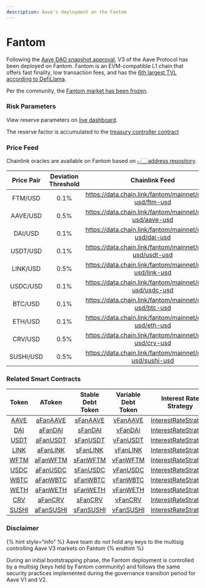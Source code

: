 ```yaml
---
description: Aave's deployment on the Fantom
---
```


# Fantom

Following the [Aave DAO snapshot approval](https://snapshot.org/#/aave.eth/proposal/0x4a8ff1d3876390cde6b43fc93c0135de67fb6aa68a23e8eefeb770fe95735932), V3 of the Aave Protocol has been deployed on Fantom. Fantom is an EVM-compatible L1 chain that offers fast finality, low transaction fees, and has the [6th largest TVL according to DefiLlama](https://defillama.com/chains).

Per the community, the [Fantom market has been frozen](https://snapshot.org/#/aave.eth/proposal/0xeefcd76e523391a14cfd0a79b531ea0a3faf0eb4a058e255fac13a2d224cc647). 

### Risk Parameters

View reserve parameters on [live dashboard](https://config.fyi).

The reserve factor is accumulated to the [treasury controller contract](https://ftmscan.com/address/0xc0F0cFBbd0382BcE3B93234E4BFb31b2aaBE36aD)

### Price Feed

Chainlink oracles are available on Fantom based on [👉🏻 address repository](https://docs.chain.link/docs/fantom-price-feeds/).

| Price Pair | Deviation Threshold | Chainlink Feed |
| :--------: | :-----------------: | :------------: |
|  FTM/USD   |      0.1%           | https://data.chain.link/fantom/mainnet/crypto-usd/ftm-usd |
|  AAVE/USD  |      0.5%           | https://data.chain.link/fantom/mainnet/crypto-usd/aave-usd |
|  DAI/USD   |      0.1%           | https://data.chain.link/fantom/mainnet/crypto-usd/dai-usd |
|  USDT/USD  |      0.1%           | https://data.chain.link/fantom/mainnet/crypto-usd/usdt-usd |
|  LINK/USD  |      0.5%           | https://data.chain.link/fantom/mainnet/crypto-usd/link-usd |
|  USDC/USD  |      0.1%           | https://data.chain.link/fantom/mainnet/crypto-usd/usdc-usd |
|  BTC/USD   |      0.1%           | https://data.chain.link/fantom/mainnet/crypto-usd/btc-usd |
|  ETH/USD   |      0.1%           | https://data.chain.link/fantom/mainnet/crypto-usd/eth-usd |
|  CRV/USD   |      0.5%           | https://data.chain.link/fantom/mainnet/crypto-usd/crv-usd |
|  SUSHI/USD |      0.5%           | https://data.chain.link/fantom/mainnet/crypto-usd/sushi-usd |

### Related Smart Contracts

| Token   | AToken | Stable Debt Token  | Variable Debt Token  | Interest Rate Strategy |
| :-----: | :----: | :----------------: | :------------------: | :--------------------: |
| [AAVE](https://ftmscan.com/address/0x6a07a792ab2965c72a5b8088d3a069a7ac3a993b) | [aFanAAVE](https://ftmscan.com/address/0xf329e36C7bF6E5E86ce2150875a84Ce77f477375) | [sFanAAVE](https://ftmscan.com/address/0xfAeF6A702D15428E588d4C0614AEFb4348D83D48) | [vFanAAVE](https://ftmscan.com/address/0xE80761Ea617F66F96274eA5e8c37f03960ecC679) | [InterestRateStrategy](https://ftmscan.com/address/0x4aa694e6c06d6162d95be98a2df6a521d5a7b521#code) |
| [DAI](https://ftmscan.com/address/0x8D11eC38a3EB5E956B052f67Da8Bdc9bef8Abf3E) | [aFanDAI](https://ftmscan.com/address/0x82E64f49Ed5EC1bC6e43DAD4FC8Af9bb3A2312EE) | [sFanDAI](https://ftmscan.com/address/0xd94112B5B62d53C9402e7A60289c6810dEF1dC9B) | [vFanDAI](https://ftmscan.com/address/0x8619d80FB0141ba7F184CbF22fd724116D9f7ffC)| [InterestRateStrategy](https://ftmscan.com/address/0xa9f3c3cae095527061e6d270dbe163693e6fda9d#code) |
| [USDT](https://ftmscan.com/address/0x049d68029688eabf473097a2fc38ef61633a3c7a#code) | [aFanUSDT](https://ftmscan.com/address/0x6ab707Aca953eDAeFBc4fD23bA73294241490620#code) | [sFanUSDT](https://ftmscan.com/address/0x70eFfc565DB6EEf7B927610155602d31b670e802#code) | [vFanUSDT](https://ftmscan.com/address/0xfb00AC187a8Eb5AFAE4eACE434F493Eb62672df7#code) | [InterestRateStrategy](https://ftmscan.com/address/0xf4a0039F2d4a2EaD5216AbB6Ae4C4C3AA2dB9b82#code) |
| [LINK](https://ftmscan.com/address/0xb3654dc3d10ea7645f8319668e8f54d2574fbdc8) | [aFanLINK](https://ftmscan.com/address/0x191c10Aa4AF7C30e871E70C95dB0E4eb77237530) | [sFanLINK](https://ftmscan.com/address/0x89D976629b7055ff1ca02b927BA3e020F22A44e4#code) | [vFanLINK](https://ftmscan.com/address/0x953A573793604aF8d41F306FEb8274190dB4aE0e) | [InterestRateStrategy](https://ftmscan.com/address/0x4aa694e6c06d6162d95be98a2df6a521d5a7b521#code) |
| [WFTM](https://ftmscan.com/address/0x21be370d5312f44cb42ce377bc9b8a0cef1a4c83) | [aFanWFTM](https://ftmscan.com/address/0x6d80113e533a2C0fe82EaBD35f1875DcEA89Ea97) | [sFanWFTM](https://ftmscan.com/address/0xF15F26710c827DDe8ACBA678682F3Ce24f2Fb56E#code) | [vFanWFTM](https://ftmscan.com/address/0x4a1c3aD6Ed28a636ee1751C69071f6be75DEb8B8) | [InterestRateStrategy](https://ftmscan.com/address/0x4aa694e6c06d6162d95be98a2df6a521d5a7b521#code) |
| [USDC](https://ftmscan.com/address/0x04068da6c83afcfa0e13ba15a6696662335d5b75) | [aFanUSDC](https://ftmscan.com/address/0x625E7708f30cA75bfd92586e17077590C60eb4cD) | [sFanUSDC](https://ftmscan.com/address/0x307ffe186F84a3bc2613D1eA417A5737D69A7007#code) | [vFanUSDC](https://ftmscan.com/address/0xFCCf3cAbbe80101232d343252614b6A3eE81C989) | [InterestRateStrategy](https://ftmscan.com/address/0xf4a0039F2d4a2EaD5216AbB6Ae4C4C3AA2dB9b82#code) |
| [WBTC](https://ftmscan.com/address/0x321162cd933e2be498cd2267a90534a804051b11) | [aFanWBTC](https://ftmscan.com/address/0x078f358208685046a11C85e8ad32895DED33A249) | [sFanWBTC](https://ftmscan.com/address/0x633b207Dd676331c413D4C013a6294B0FE47cD0e#code) | [vFanWBTC](https://ftmscan.com/address/0x92b42c66840C7AD907b4BF74879FF3eF7c529473) | [InterestRateStrategy](https://ftmscan.com/address/0x4aa694e6c06d6162d95be98a2df6a521d5a7b521#code) |
| [WETH](https://ftmscan.com/address/0x74b23882a30290451a17c44f4f05243b6b58c76d) | [aFanWETH](https://ftmscan.com/address/0xe50fA9b3c56FfB159cB0FCA61F5c9D750e8128c8) | [sFanWETH](https://ftmscan.com/address/0xD8Ad37849950903571df17049516a5CD4cbE55F6#code) | [vFanWETH](https://ftmscan.com/address/0x0c84331e39d6658Cd6e6b9ba04736cC4c4734351) | [InterestRateStrategy](https://ftmscan.com/address/0x4aa694e6c06d6162d95be98a2df6a521d5a7b521#code) |
| [CRV](https://ftmscan.com/address/0x1e4f97b9f9f913c46f1632781732927b9019c68b) | [aFanCRV](https://ftmscan.com/address/0x513c7e3a9c69ca3e22550ef58ac1c0088e918fff) | [sFanCRV](https://ftmscan.com/address/0x08cb71192985e936c7cd166a8b268035e400c3c3#code) | [vFanCRV](https://ftmscan.com/address/0x77ca01483f379e58174739308945f044e1a764dc) | [InterestRateStrategy](https://ftmscan.com/address/0x4aa694e6c06d6162d95be98a2df6a521d5a7b521#code) |
| [SUSHI](https://ftmscan.com/address/0xae75a438b2e0cb8bb01ec1e1e376de11d44477cc) | [aFanSUSHI](https://ftmscan.com/address/0xc45a479877e1e9dfe9fcd4056c699575a1045daa) | [sFanSUSHI](https://ftmscan.com/address/0x78246294a4c6fbf614ed73ccc9f8b875ca8ee841#code) | [vFanSUSHI](https://ftmscan.com/address/0x34e2ed44ef7466d5f9e0b782b5c08b57475e7907) | [InterestRateStrategy](https://ftmscan.com/address/0x4aa694e6c06d6162d95be98a2df6a521d5a7b521#code) |

### Disclaimer
{% hint style=“info” %} Aave team do not hold any keys to the multisig controlling Aave V3 markets on Fantom {% endhint %}

During an initial bootstrapping phase, the Fantom deployment is controlled by a multisig (keys held by Fantom community) and follows the same security practices implemented during the governance transition period for Aave V1 and V2.
